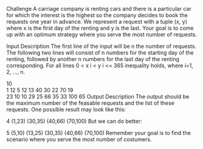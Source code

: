 Challenge
A carriage company is renting cars and there is a particular car for which the interest is the highest so the company decides to book the requests one year in advance. We represent a request with a tuple (x, y) where x is the first day of the renting and y is the last. Your goal is to come up with an optimum strategy where you serve the most number of requests.

Input Description
The first line of the input will be n the number of requests. The following two lines will consist of n numbers for the starting day of the renting, followed by another n numbers for the last day of the renting corresponding. For all lines 0 < x i < y i <= 365 inequality holds, where i=1, 2, ..., n.

10  
1 12 5 12 13 40 30 22 70 19  
23 10 10 29 25 66 35 33 100 65
Output Description
The output should be the maximum number of the feasable requests and the list of these requests. One possible result may look like this:

4
(1,23) (30,35) (40,66) (70,100)
But we can do better:

5
(5,10) (13,25) (30,35) (40,66) (70,100)
Remember your goal is to find the scenario where you serve the most number of costumers.